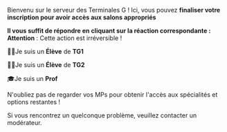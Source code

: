 Bienvenu sur le serveur des Terminales G !
Ici, vous pouvez **finaliser votre inscription pour avoir accès aux salons appropriés**

**Il vous suffit de répondre en cliquant sur la réaction correspondante :**
__Attention__ : Cette action est irréversible !

🧑🏻Je suis un **Élève** de **TG1**

🧑🏼Je suis un **Élève** de **TG2**

🎓Je suis un **Prof**

N'oubliez pas de regarder vos MPs pour obtenir l'accès aux spécialités et options restantes !

Si vous rencontrez un quelconque problème, veuillez contacter un modérateur.
